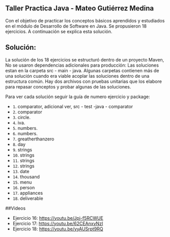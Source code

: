 ## Taller Practica Java - Mateo Gutiérrez Medina

Con el objetivo de practicar los conceptos básicos aprendidos y estudiados en el módulo de Desarrollo de Software en Java.
Se propusieron 18 ejercicios. A continuación se explica esta solución.

## Solución:

La solución de los 18 ejercicios se estructuró dentro de un proyecto Maven, No se usaron dependencias adicionales para producción:
Las soluciones estan en la carpeta src - main - java. Algunas carpetas contienen más de una solución cuando era viable acoplar las soluciones dentro de una estructura común.
Hay dos archivos con pruebas unitarias que los elabore para repasar conceptos y probar algunas de las soluciones.

Para ver cada solución seguir la guía de numero ejercicio y package:

- `1`. comparator,  adicional ver, src - test -java - comparator
- `2`. comparator 
- `3`. circle.
- `4`. iva.
- `5`. numbers.
- `6`. numbers.
- `7`. greatherthanzero
- `8`. day 
- `9`. strings 
- `10`. strings 
- `11`. strings
- `12`. strings
- `13`. date 
- `14`. thousand
- `15`. menu
- `16`. person
- `17`. appliances
- `18`. deliverable

##Videos
- Ejercicio 16: https://youtu.be/Jpj-f5RCWUE
- Ejercicio 17: https://youtu.be/62CEAnxyNzI
- Ejercicio 18: https://youtu.be/yyAUSrpt9RQ




